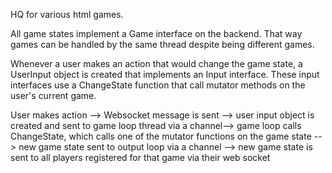 HQ for various html games.

All game states implement a Game interface on the backend. That way games can be handled by the same thread despite being different games.

Whenever a user makes an action that would change the game state, a UserInput object is created that implements an Input interface. These input interfaces use a ChangeState function that call mutator methods on the user's current game.


User makes action --> Websocket message is sent --> user input object is created and sent to game loop thread via a channel--> game loop calls ChangeState, which calls one of the mutator functions on the game state --> new game state sent to output loop via a channel --> new game state is sent to all players registered for that game via their web socket